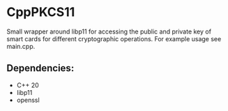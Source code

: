 # CppPKCS11

Small wrapper around libp11 for accessing the public and private key of smart cards for different cryptographic operations. For example usage see main.cpp.

## Dependencies:
- C++ 20
- libp11
- openssl